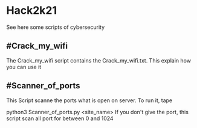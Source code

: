 # Hack2k21
See here some scripts of cybersecurity

#Crack_my_wifi
--------------
The Crack_my_wifi script contains the Crack_my_wifi.txt.
This explain how you can use it

#Scanner_of_ports
----------------

This Script scanne the ports what is open on server.
To run it, tape

python3 Scanner_of_ports.py <site_name> <list of ports>
  If you don't give the port, this script scan all port for between 0 and 1024
